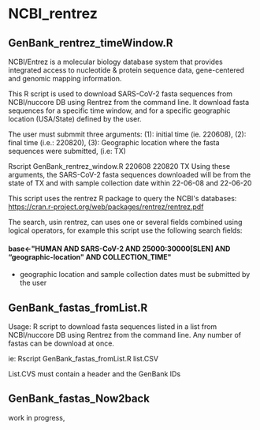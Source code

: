 # NCBI_rentrez


##  GenBank_rentrez_timeWindow.R
NCBI/Entrez is a molecular biology database system that provides integrated access to nucleotide & protein sequence data, gene-centered and genomic mapping information.

This R script is used to download SARS-CoV-2 fasta sequences from NCBI/nuccore DB using Rentrez from the command line. It download fasta sequences for a specific time window, and for  a specific geographic location (USA/State) defined by the user. 

The user must submmit three arguments: (1): initial time (ie. 220608), 
                                       (2): final time (i.e.: 220820), 
                                       (3): Geographic location where the fasta sequences were submitted, (i.e: TX)


Rscript GenBank_rentrez_window.R  220608  220820  TX
Using these arguments, the SARS-CoV-2 fasta sequences downloaded will be from the state of TX and with sample collection date within 22-06-08 and 22-06-20

This script uses the rentrez R package to query the NCBI's databases: https://cran.r-project.org/web/packages/rentrez/rentrez.pdf

The search, usin rentrez, can uses one or several fields combined using logical operators, for example this script use the following search fields:

#### base<-"HUMAN AND SARS-CoV-2 AND 25000:30000[SLEN] AND “geographic-location" AND COLLECTION_TIME"
- geographic location and sample collection dates must be submitted by the user


##  GenBank_fastas_fromList.R
Usage: R script to download fasta sequences listed in a list from NCBI/nuccore DB using Rentrez from the command line.
       Any number of fastas can be download at once. 
       
ie: Rscript GenBank_fastas_fromList.R list.CSV

List.CVS must contain a header and the GenBank IDs




## GenBank_fastas_Now2back
work in progress,
